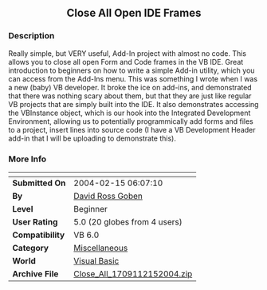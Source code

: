 ﻿<div align="center">

## Close All Open IDE Frames


</div>

### Description

Really simple, but VERY useful, Add-In project with almost no code. This allows you to close all open Form and Code frames in the VB IDE. Great introduction to beginners on how to write a simple Add-in utility, which you can access from the Add-Ins menu. This was something I wrote when I was a new (baby) VB developer. It broke the ice on add-ins, and demonstrated that there was nothing scary about them, but that they are just like regular VB projects that are simply built into the IDE. It also demonstrates accessing the VBInstance object, which is our hook into the Integrated Development Environment, allowing us to potentially programmically add forms and files to a project, insert lines into source code (I have a VB Development Header add-in that I will be uploading to demonstrate this).
 
### More Info
 


<span>             |<span>
---                |---
**Submitted On**   |2004-02-15 06:07:10
**By**             |[David Ross Goben](https://github.com/Planet-Source-Code/PSCIndex/blob/master/ByAuthor/david-ross-goben.md)
**Level**          |Beginner
**User Rating**    |5.0 (20 globes from 4 users)
**Compatibility**  |VB 6\.0
**Category**       |[Miscellaneous](https://github.com/Planet-Source-Code/PSCIndex/blob/master/ByCategory/miscellaneous__1-1.md)
**World**          |[Visual Basic](https://github.com/Planet-Source-Code/PSCIndex/blob/master/ByWorld/visual-basic.md)
**Archive File**   |[Close\_All\_1709112152004\.zip](https://github.com/Planet-Source-Code/david-ross-goben-close-all-open-ide-frames__1-51773/archive/master.zip)








